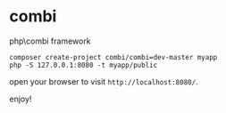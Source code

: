 # combi
php\combi framework

```
composer create-project combi/combi=dev-master myapp
php -S 127.0.0.1:8080 -t myapp/public
```

open your browser to visit ```http://localhost:8080/```.

enjoy!